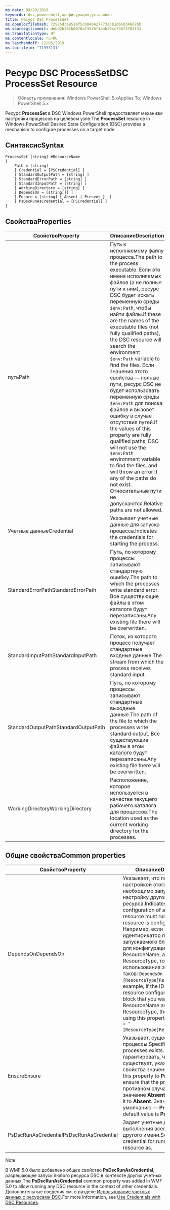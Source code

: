```yaml
---
ms.date: 09/20/2019
keywords: dsc,powershell,конфигурация,установка
title: Ресурс DSC ProcessSet
ms.openlocfilehash: 72925d3a9516f5c0040427773a3b1d66034667bb
ms.sourcegitcommit: debd2b38fb8070a7357bf1a4bf9cc736f3702f31
ms.translationtype: HT
ms.contentlocale: ru-RU
ms.lasthandoff: 12/05/2019
ms.locfileid: "71953131"
---
```

# <a name="dsc-processset-resource"></a><span data-ttu-id="ae1bd-103">Ресурс DSC ProcessSet</span><span class="sxs-lookup"><span data-stu-id="ae1bd-103">DSC ProcessSet Resource</span></span>

> <span data-ttu-id="ae1bd-104">Область применения: Windows PowerShell 5.x</span><span class="sxs-lookup"><span data-stu-id="ae1bd-104">Applies To: Windows PowerShell 5.x</span></span>

<span data-ttu-id="ae1bd-105">Ресурс **ProcessSet** в DSC Windows PowerShell предоставляет механизм настройки процессов на целевом узле.</span><span class="sxs-lookup"><span data-stu-id="ae1bd-105">The **ProcessSet** resource in Windows PowerShell Desired State Configuration (DSC) provides a mechanism to configure processes on a target node.</span></span>

## <a name="syntax"></a><span data-ttu-id="ae1bd-106">Синтаксис</span><span class="sxs-lookup"><span data-stu-id="ae1bd-106">Syntax</span></span>

```Syntax
ProcessSet [string] #ResourceName
{
    Path = [string]
    [ Credential = [PSCredential] ]
    [ StandardOutputPath = [string] ]
    [ StandardErrorPath = [string] ]
    [ StandardInputPath = [string] ]
    [ WorkingDirectory = [string] ]
    [ DependsOn = [string[]] ]
    [ Ensure = [string] { Absent | Present }  ]
    [ PsDscRunAsCredential = [PSCredential] ]
}
```

## <a name="properties"></a><span data-ttu-id="ae1bd-107">Свойства</span><span class="sxs-lookup"><span data-stu-id="ae1bd-107">Properties</span></span>

|<span data-ttu-id="ae1bd-108">Свойство</span><span class="sxs-lookup"><span data-stu-id="ae1bd-108">Property</span></span> |<span data-ttu-id="ae1bd-109">Описание</span><span class="sxs-lookup"><span data-stu-id="ae1bd-109">Description</span></span> |
|---|---|
|<span data-ttu-id="ae1bd-110">путь</span><span class="sxs-lookup"><span data-stu-id="ae1bd-110">Path</span></span> |<span data-ttu-id="ae1bd-111">Путь к исполняемому файлу процесса.</span><span class="sxs-lookup"><span data-stu-id="ae1bd-111">The path to the process executable.</span></span> <span data-ttu-id="ae1bd-112">Если это имена исполняемых файлов (а не полные пути к ним), ресурс DSC будет искать переменную среды `$env:Path`, чтобы найти файлы.</span><span class="sxs-lookup"><span data-stu-id="ae1bd-112">If these are the names of the executable files (not fully qualified paths), the DSC resource will search the environment `$env:Path` variable to find the files.</span></span> <span data-ttu-id="ae1bd-113">Если значения этого свойства — полные пути, ресурс DSC не будет использовать переменную среды `$env:Path` для поиска файлов и вызовет ошибку в случае отсутствия путей.</span><span class="sxs-lookup"><span data-stu-id="ae1bd-113">If the values of this property are fully qualified paths, DSC will not use the `$env:Path` environment variable to find the files, and will throw an error if any of the paths do not exist.</span></span> <span data-ttu-id="ae1bd-114">Относительные пути не допускаются.</span><span class="sxs-lookup"><span data-stu-id="ae1bd-114">Relative paths are not allowed.</span></span> |
|<span data-ttu-id="ae1bd-115">Учетные данные</span><span class="sxs-lookup"><span data-stu-id="ae1bd-115">Credential</span></span> |<span data-ttu-id="ae1bd-116">Указывает учетные данные для запуска процесса.</span><span class="sxs-lookup"><span data-stu-id="ae1bd-116">Indicates the credentials for starting the process.</span></span> |
|<span data-ttu-id="ae1bd-117">StandardErrorPath</span><span class="sxs-lookup"><span data-stu-id="ae1bd-117">StandardErrorPath</span></span> |<span data-ttu-id="ae1bd-118">Путь, по которому процессы записывают стандартную ошибку.</span><span class="sxs-lookup"><span data-stu-id="ae1bd-118">The path to which the processes write standard error.</span></span> <span data-ttu-id="ae1bd-119">Все существующие файлы в этом каталоге будут перезаписаны.</span><span class="sxs-lookup"><span data-stu-id="ae1bd-119">Any existing file there will be overwritten.</span></span> |
|<span data-ttu-id="ae1bd-120">StandardInputPath</span><span class="sxs-lookup"><span data-stu-id="ae1bd-120">StandardInputPath</span></span> |<span data-ttu-id="ae1bd-121">Поток, из которого процесс получает стандартные входные данные.</span><span class="sxs-lookup"><span data-stu-id="ae1bd-121">The stream from which the process receives standard input.</span></span> |
|<span data-ttu-id="ae1bd-122">StandardOutputPath</span><span class="sxs-lookup"><span data-stu-id="ae1bd-122">StandardOutputPath</span></span> |<span data-ttu-id="ae1bd-123">Путь, по которому процессы записывают стандартные выходные данные.</span><span class="sxs-lookup"><span data-stu-id="ae1bd-123">The path of the file to which the processes write standard output.</span></span> <span data-ttu-id="ae1bd-124">Все существующие файлы в этом каталоге будут перезаписаны.</span><span class="sxs-lookup"><span data-stu-id="ae1bd-124">Any existing file there will be overwritten.</span></span> |
|<span data-ttu-id="ae1bd-125">WorkingDirectory</span><span class="sxs-lookup"><span data-stu-id="ae1bd-125">WorkingDirectory</span></span> |<span data-ttu-id="ae1bd-126">Расположение, которое используется в качестве текущего рабочего каталога для процессов.</span><span class="sxs-lookup"><span data-stu-id="ae1bd-126">The location used as the current working directory for the processes.</span></span> |

## <a name="common-properties"></a><span data-ttu-id="ae1bd-127">Общие свойства</span><span class="sxs-lookup"><span data-stu-id="ae1bd-127">Common properties</span></span>

|<span data-ttu-id="ae1bd-128">Свойство</span><span class="sxs-lookup"><span data-stu-id="ae1bd-128">Property</span></span> |<span data-ttu-id="ae1bd-129">Описание</span><span class="sxs-lookup"><span data-stu-id="ae1bd-129">Description</span></span> |
|---|---|
|<span data-ttu-id="ae1bd-130">DependsOn</span><span class="sxs-lookup"><span data-stu-id="ae1bd-130">DependsOn</span></span> |<span data-ttu-id="ae1bd-131">Указывает, что перед настройкой этого ресурса необходимо запустить настройку другого ресурса.</span><span class="sxs-lookup"><span data-stu-id="ae1bd-131">Indicates that the configuration of another resource must run before this resource is configured.</span></span> <span data-ttu-id="ae1bd-132">Например, если идентификатор первого запускаемого блока сценария для конфигурации ресурса — ResourceName, а его тип — ResourceType, то синтаксис использования этого свойства таков: `DependsOn = "[ResourceType]ResourceName"`.</span><span class="sxs-lookup"><span data-stu-id="ae1bd-132">For example, if the ID of the resource configuration script block that you want to run first is ResourceName and its type is ResourceType, the syntax for using this property is `DependsOn = "[ResourceType]ResourceName"`.</span></span> |
|<span data-ttu-id="ae1bd-133">Ensure</span><span class="sxs-lookup"><span data-stu-id="ae1bd-133">Ensure</span></span> |<span data-ttu-id="ae1bd-134">Указывает, существуют ли процессы.</span><span class="sxs-lookup"><span data-stu-id="ae1bd-134">Specifies whether the processes exists.</span></span> <span data-ttu-id="ae1bd-135">Чтобы гарантировать, что процесс существует, укажите для этого свойства значение **Present**.</span><span class="sxs-lookup"><span data-stu-id="ae1bd-135">Set this property to **Present** to ensure that the process exists.</span></span> <span data-ttu-id="ae1bd-136">В противном случае укажите значение **Absent**.</span><span class="sxs-lookup"><span data-stu-id="ae1bd-136">Otherwise, set it to **Absent**.</span></span> <span data-ttu-id="ae1bd-137">Значение по умолчанию — **Present**.</span><span class="sxs-lookup"><span data-stu-id="ae1bd-137">The default value is **Present**.</span></span> |
|<span data-ttu-id="ae1bd-138">PsDscRunAsCredential</span><span class="sxs-lookup"><span data-stu-id="ae1bd-138">PsDscRunAsCredential</span></span> |<span data-ttu-id="ae1bd-139">Задает учетные данные для выполнения всего ресурса от другого имени.</span><span class="sxs-lookup"><span data-stu-id="ae1bd-139">Sets the credential for running the entire resource as.</span></span> |

> [!NOTE]
> <span data-ttu-id="ae1bd-140">В WMF 5.0 было добавлено общее свойство **PsDscRunAsCredential**, разрешающее запуск любого ресурса DSC в контексте других учетных данных.</span><span class="sxs-lookup"><span data-stu-id="ae1bd-140">The **PsDscRunAsCredential** common property was added in WMF 5.0 to allow running any DSC resource in the context of other credentials.</span></span> <span data-ttu-id="ae1bd-141">Дополнительные сведения см. в разделе [Использование учетных данных с ресурсами DSC](../../../configurations/runasuser.md).</span><span class="sxs-lookup"><span data-stu-id="ae1bd-141">For more information, see [Use Credentials with DSC Resources](../../../configurations/runasuser.md).</span></span>